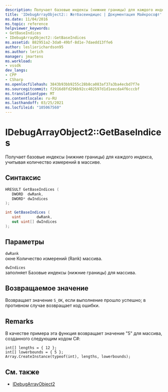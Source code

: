 ```yaml
---
description: Получает базовые индексы (нижние границы) для каждого индекса, учитывая количество измерений в массиве.
title: 'IDebugArrayObject2:: Жетбасеиндицес | Документация Майкрософт'
ms.date: 11/04/2016
ms.topic: reference
helpviewer_keywords:
- GetBaseIndices
- IDebugArrayObject2::GetBaseIndices
ms.assetid: 882951a2-3da0-49bf-8d1e-7daedd13ffe6
author: leslierichardson95
ms.author: lerich
manager: jmartens
ms.workload:
- vssdk
dev_langs:
- CPP
- CSharp
ms.openlocfilehash: 3843b93bb9255c28b8ca083af37a3ba4ecbd7f7e
ms.sourcegitcommit: f2916d8fd296b92cc402597d1d1eecda4f6cccbf
ms.translationtype: MT
ms.contentlocale: ru-RU
ms.lasthandoff: 03/25/2021
ms.locfileid: "105067560"
---
```

# <a name="idebugarrayobject2getbaseindices"></a>IDebugArrayObject2::GetBaseIndices
Получает базовые индексы (нижние границы) для каждого индекса, учитывая количество измерений в массиве.

## <a name="syntax"></a>Синтаксис

```cpp
HRESULT GetBaseIndices (
   DWORD  dwRank,
   DWORD* dwIndices
);
```

```csharp
int GetBaseIndices (
   uint       dwRank,
   out uint[] dwIndices
);
```

## <a name="parameters"></a>Параметры
`dwRank`\
окне Количество измерений (Rank) массива.

`dwIndices`\
заполняет Базовые индексы (нижние границы) для массива.

## <a name="return-value"></a>Возвращаемое значение
 Возвращает значение `S_OK`, если выполнение прошло успешно; в противном случае возвращает код ошибки.

## <a name="remarks"></a>Remarks
 В качестве примера эта функция возвращает значение "5" для массива, созданного следующим кодом C#:

```
int[] lengths = { 12 };
int[] lowerbounds = { 5 };
Array.CreateInstance(typeof(int), lengths, lowerbounds);
```

## <a name="see-also"></a>См. также
- [IDebugArrayObject2](../../../extensibility/debugger/reference/idebugarrayobject2.md)
